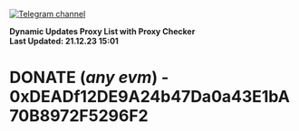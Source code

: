 [![Telegram channel](https://img.shields.io/endpoint?url=https://runkit.io/damiankrawczyk/telegram-badge/branches/master?url=https://t.me/n4z4v0d)](https://t.me/n4z4v0d) 

**Dynamic Updates Proxy List with Proxy Checker**  
**Last Updated: 21.12.23 15:01**

# DONATE (_any evm_) - 0xDEADf12DE9A24b47Da0a43E1bA70B8972F5296F2
